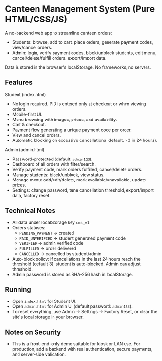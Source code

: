 # Canteen Management System (Pure HTML/CSS/JS)

A no-backend web app to streamline canteen orders:
- Students: browse, add to cart, place orders, generate payment codes, view/cancel orders.
- Admin: login, verify payment codes, block/unblock students, edit menu, cancel/delete/fulfill orders, export/import data.

Data is stored in the browser's localStorage. No frameworks, no servers.

## Features

Student (index.html)
- No login required. PID is entered only at checkout or when viewing orders.
- Mobile-first UI.
- Menu browsing with images, prices, and availability.
- Cart & checkout.
- Payment flow generating a unique payment code per order.
- View and cancel orders.
- Automatic blocking on excessive cancellations (default: >3 in 24 hours).

Admin (admin.html)
- Password-protected (default: `admin123`).
- Dashboard of all orders with filter/search.
- Verify payment code, mark orders fulfilled, cancel/delete orders.
- Manage students: block/unblock, view status.
- Manage menu: add/edit/delete, mark available/unavailable, update prices.
- Settings: change password, tune cancellation threshold, export/import data, factory reset.

## Technical Notes

- All data under localStorage key `cms_v1`.
- Orders statuses:
  - `PENDING_PAYMENT` → created
  - `PAID_UNVERIFIED` → student generated payment code
  - `VERIFIED` → admin verified code
  - `FULFILLED` → order delivered
  - `CANCELLED` → cancelled by student/admin
- Auto-block policy: if cancellations in the last 24 hours reach the threshold (default 3), student is auto-blocked. Admin can adjust threshold.
- Admin password is stored as SHA-256 hash in localStorage.

## Running

- Open `index.html` for Student UI.
- Open `admin.html` for Admin UI (default password: `admin123`).
- To reset everything, use Admin → Settings → Factory Reset, or clear the site's local storage in your browser.

## Notes on Security

- This is a front-end-only demo suitable for kiosk or LAN use. For production, add a backend with real authentication, secure payments, and server-side validation.

